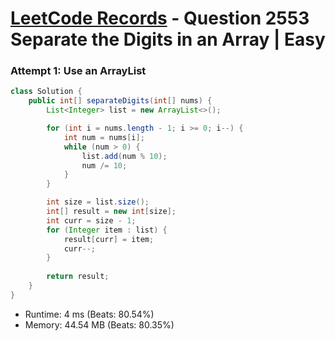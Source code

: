 # [LeetCode Records](../../README.md) - Question 2553 Separate the Digits in an Array | Easy

### Attempt 1: Use an ArrayList
```java
class Solution {
    public int[] separateDigits(int[] nums) {
        List<Integer> list = new ArrayList<>();

        for (int i = nums.length - 1; i >= 0; i--) {
            int num = nums[i];
            while (num > 0) {
                list.add(num % 10);
                num /= 10;
            }
        }

        int size = list.size();
        int[] result = new int[size];
        int curr = size - 1;
        for (Integer item : list) {
            result[curr] = item;
            curr--;
        }
        
        return result;
    }
}
```
- Runtime: 4 ms (Beats: 80.54%)
- Memory: 44.54 MB (Beats: 80.35%)

<br>
